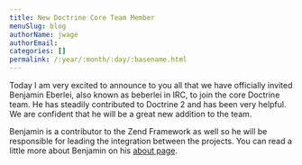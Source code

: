 ```yaml
---
title: New Doctrine Core Team Member
menuSlug: blog
authorName: jwage 
authorEmail: 
categories: []
permalink: /:year/:month/:day/:basename.html
---
```

Today I am very excited to announce to you all that we have officially
invited Benjamin Eberlei, also known as beberlei in IRC, to join the
core Doctrine team. He has steadily contributed to Doctrine 2 and has
been very helpful. We are confident that he will be a great new addition
to the team.

Benjamin is a contributor to the Zend Framework as well so he will be
responsible for leading the integration between the projects. You can
read a little more about Benjamin on his [about
page](http://www.doctrine-project.org/contributor/beberlei).
